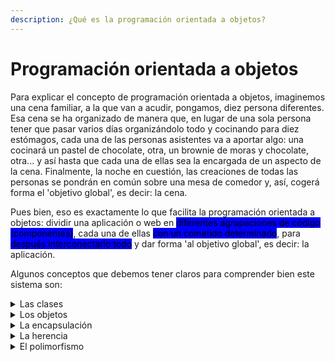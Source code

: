 ```yaml
---
description: ¿Qué es la programación orientada a objetos?
---
```


# Programación orientada a objetos

Para explicar el concepto de programación orientada a objetos, imaginemos una cena familiar, a la que van a acudir, pongamos, diez persona diferentes. Esa cena se ha organizado de manera que, en lugar de una sola persona tener que pasar varios días organizándolo todo y cocinando para diez estómagos, cada una de las personas asistentes va a aportar algo: una  cocinará un pastel de chocolate, otra, un brownie de moras y chocolate, otra... y así hasta que cada una de ellas sea la encargada de un aspecto de la cena. Finalmente, la noche en cuestión, las creaciones de todas las personas se pondrán en común sobre una mesa de comedor y, así, cogerá forma el 'objetivo global', es decir: la cena.

Pues bien, eso es exactamente lo que facilita la programación orientada a objetos: dividir una aplicación o web en <mark style="background-color:blue;">diferentes agrupaciones de código (componentes)</mark>, cada una de ellas <mark style="background-color:blue;">con un cometido determinado</mark>, para <mark style="background-color:blue;">después interconectarlo todo</mark> y dar forma 'al objetivo global', es decir: la aplicación.

Algunos conceptos que debemos tener claros para comprender bien este sistema son:

<details>

<summary>Las clases</summary>

Son una especie de plantillas que usamos para crear nuestros objetos: unas instrucciones que definen el comportamiento general que mantendrán los objetos que forman parte de esa clase.

Por ejemplo:

```
class Literatura {

    constructor(titulo, nombre) {
    
        this.titulo = titulo; --> propiedades
        this.nombre = nombre;
    }
    
    presentacion() { --> método
        console.log(`${this.nombre} ha escrito ${this.titulo}`);
    }
}

const terror = new Literatura('Casas Vacías', 'Brenda Navarro'); --> instancia

terror.presentacion(); --> resultado --> "Brenda Navarro ha escrito Casas Vacías"
        
```

En este ejemplo hemos utilizado la <mark style="background-color:orange;">palabra clave</mark> <mark style="background-color:orange;"></mark>_<mark style="background-color:orange;">class</mark>_ para declarar la clase Literatura. Dentro de ella nos encontramos con un <mark style="background-color:orange;">constructor</mark>, que se pondrá en marcha de manera automática cada vez que creemos una nueva instancia de la clase (ejecutará las instrucciones sobre qué atributos debe tener esa nueva instancia). Después, tenemos las <mark style="background-color:orange;">propiedades</mark> (las variables que contienen los datos), los <mark style="background-color:orange;">métodos</mark> (las funciones que delimitan cómo un objeto se va a comportar), y, finalmente, las <mark style="background-color:orange;">instancias</mark> (los objetos creados en esa clase).

En conclusión, la plantilla o el molde Literatura define un comportamiento según el que almacena un título literario y un nombre y junta ambos datos en la acción de devolvernos la  cadena 'nombre ha escrito título'. De modo que, cada vez que creemos un nuevo objeto, este comportamiento de activará.

</details>

<details>

<summary>Los objetos</summary>



</details>

<details>

<summary>La encapsulación</summary>



</details>

<details>

<summary>La herencia</summary>



</details>

<details>

<summary>El polimorfismo</summary>



</details>
